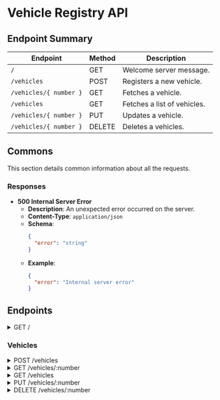 # Vehicle Registry API

## Endpoint Summary

| Endpoint               | Method | Description                 |
|------------------------|--------|-----------------------------|
| `/`                    | GET    | Welcome  server message.    |
| `/vehicles`            | POST   | Registers a new vehicle.    |
| `/vehicles/{ number }` | GET    | Fetches a vehicle.          |
| `/vehicles`            | GET    | Fetches a list of vehicles. |
| `/vehicles/{ number }` | PUT    | Updates a vehicle.          |
| `/vehicles/{ number }` | DELETE | Deletes a vehicles.         |

## Commons

This section details common information about all the requests.

### Responses

- **500 Internal Server Error**
    - **Description**: An unexpected error occurred on the server.
    - **Content-Type**: `application/json`
    - **Schema**:
      ```json
      {
        "error": "string"
      }
      ```
    - **Example**:
      ```json
      {
        "error": "Internal server error"
      }
      ```

## Endpoints

<details>
  <summary>GET /</summary>

### Description

Welcome endpoint for the Vehicle Registry Server.

### Parameters

- **None**

### Responses

- **200 OK**
    - **Content-Type**: `text/plain`
    - **Example**:
      ```json
      "Vehicle Registry Server"
      ```

</details>

### Vehicles

<details>
  <summary>POST /vehicles</summary>

### Description

Registers a new vehicle in the database.

#### Request

- **Path Parameters**: None
- **Query Parameters**: None
- **Request Body**:
    - **Content-Type**: `application/json`
    - **Schema**:
      ```json
      {
        "number": "string",
        "brand": "string",
        "model": "string"
      }
      ```
    - **Example**:
      ```json
      {
        "number": "VIN-example",
        "brand": "Toyota",
        "model": "Camry"
      }
      ```

#### Responses

- **201 Created**
    - **Description**: Vehicle successfully created.
    - **Content-Type**: `application/json`
    - **Schema**:
      ```json
      {
        "number": "string",
        "brand": "string",
        "model": "string"
      }
      ```
    - **Example**:
      ```json
      {
        "number": "VIN-123",
        "brand": "Toyota",
        "model": "Camry"
      }
      ```

- **409 Conflict**
    - **Description**: A vehicle with the same number already exists in the system.
    - **Content-Type**: `application/json`
    - **Schema** (`DuplicateVehicleInfo`):
      ```json
      {
        "type": "DuplicateError",
        "info": {
          "context": {
            "message": "string",
            "target": {
              "number": "string",
              "brand": "string",
              "model": "string"
            }
          }
        },
        "detail": "string"
      }
        ```
    - **Where**:
      ```typescript
      export type DuplicateVehicleInfo = {
        context: MessageOf<Vehicle>,
        detail: string,
      }
      ```
    
    - **Example**:
      ```json
      {
        "type": "DuplicateError",
        "info": {
          "context": {
            "message": "Fail to create vehicle",
            "target": {
              "number": "VIN-example",
              "brand": "Toyota",
              "model": "Camry"
            }
          },
          "detail": "A vehicle with this number already exists."
        }
      }
      ```

- **400 Bad Request**
    - **Description**: Validation error in the request body.
    - **Content-Type**: `application/json`
    - **Schema**:
      ```json
      {
        "type": "ValidationError",
        "info": [
          {
            "path": "string",
            "message": "string"
          }
        ]
      }
      ```
    - **Examples**:
        - **Non-blank validation error**:
          ```json
          {
            "type": "ValidationError",
            "msg": [
              {
                "path": "brand",
                "message": "String must contain at least 1 character(s)"
              }
            ]
          }
          ```
        - **Maximum length validation error**:
          ```json
          {
            "type":"ValidationError",
            "msg": [
              {
                "path": "number",
                "message": "String must contain at most 20 character(s)"
              }
            ]
          }
          ```
          ```json
          {
            "type":"ValidationError",
            "msg": [
              {
                "path": "brand",
                "message": "String must contain at most 100 character(s)"
              }
            ]
          }
          ```
          ```json
          {
            "type":"ValidationError",
            "msg": [
              {
                "path": "model",
                "message": "String must contain at most 100 character(s)"
              }
            ]
          }
          ```

- **500 Internal Server Error**

</details>

<details>
  <summary>GET /vehicles/:number</summary>

### Description

Fetches details of a specific vehicle by its unique vehicle number.

#### Request

- **Path Parameters**:
    - `number` (string): Unique identifier for the vehicle.
- **Query Parameters**: None
- **Request Body**: None

#### Responses

- **200 OK**
    - **Description**: Vehicle details successfully retrieved.
    - **Content-Type**: `application/json`
    - **Schema**:
      ```json
      {
        "number": "string",
        "brand": "string",
        "model": "string"
      }
      ```
    - **Example**:
      ```json
      {
        "number": "VIN-example",
        "brand": "Toyota",
        "model": "Corolla"
      }
      ```

- **404 Not Found**
    - **Description**: Vehicle with the specified number was not found.
    - **Content-Type**: `application/json`
    - **Schema**:
      ```json
      {
        "type": "string",
        "error": "string"
      }
      ```
    - **Example**:
      ```json
      {
        "type": "NotFoundError",
        "info": "Vehicle number not found: VIN-example"
      }
      ```

- **500 Internal Server Error**

</details>

<details>
  <summary>GET /vehicles</summary>

### Description

Retrieves a paginated list of all vehicles in the database.

#### Request

- **Path Parameters**: None
- **Query Parameters**:
    - **limit**: Optional. The maximum number of vehicles to return per page.
      Defaults to `10`. Must be greater than or equal to `0`.
    - **page**: Optional. The page number to retrieve. Defaults to `1`. Must be
      greater than or equal to `1`.
- **Request Body**: None

#### Responses

- **200 OK**
    - **Description**: A list of vehicles for the specified page and limit.
    - **Content-Type**: `application/json`
    - **Schema**:
      ```json
      [
        {
          "number": "string",
          "brand": "string",
          "model": "string"
        }
      ]
      ```
    - **Example**:
      ```json
      [
        {
          "number": "VIN-123",
          "brand": "Toyota",
          "model": "Camry"
        },
        {
          "number": "VIN-456",
          "brand": "Honda",
          "model": "Civic"
        }
      ]
      ```

- **500 Internal Server Error**

</details>

<details>
  <summary>PUT /vehicles/:number</summary>

### Description

Updates the details of an existing vehicle based on its unique number (e.g.,
VIN). Only the `brand` and `model` fields can be updated.

#### Request

- **Path Parameters**:
    - **number**: Required. The unique identifier of the vehicle to update.

- **Request Body**:
    - **Content-Type**: `application/json`
    - **Schema**:
      ```json
      {
        "brand": "string",
        "model": "string"
      }
      ```
    - **Example**:
      ```json
      {
        "brand": "Ford",
        "model": "Mustang"
      }
      ```

#### Responses

- **200 OK**
    - **Description**: The updated vehicle details.
    - **Content-Type**: `application/json`
    - **Schema**:
      ```json
      {
        "number": "string",
        "brand": "string",
        "model": "string"
      }
      ```
    - **Example**:
      ```json
      {
        "number": "VIN-123",
        "brand": "Ford",
        "model": "Mustang"
      }
      ```

- **400 Bad Request**
    - **Description**: Invalid request body, typically due to missing or
      incorrect fields.

- **404 Not Found**
    - **Description**: The specified vehicle does not exist.

- **500 Internal Server Error**

</details>

<details>
  <summary>DELETE /vehicles/:number</summary>

### Description

Deletes a vehicle with the specified unique vehicle number.

#### Request

- **Path Parameters**:
    - **number**: Required. The unique identifier (vehicle number) of the
      vehicle to delete.

- **Request Body**: None

#### Responses

- **200 OK**
    - **Description**: Indicates that the vehicle was successfully deleted.
    - **Content-Type**: `application/json`
    - **Schema**:
      ```json
      {
        "message": "string"
      }
      ```
    - **Example**:
      ```json
      {
        "message": "Vehicle with number VIN-123 deleted successfully."
      }
      ```

- **404 Not Found**
    - **Description**: Indicates that no vehicle with the specified number was
      found.
    - **Content-Type**: `application/json`
    - **Schema**:
      ```json
      {
        "error": "Vehicle not found: VIN-123"
      }
      ```
    - **Example**:
      ```json
      {
        "error": "Vehicle not found: VIN-123"
      }
      ```

- **500 Internal Server Error**

</details>
